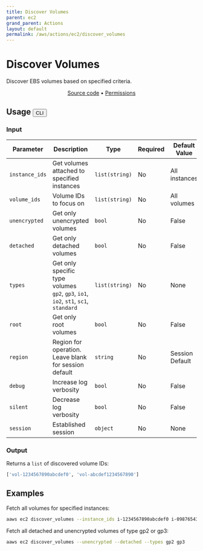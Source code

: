 ```yaml
---
title: Discover Volumes
parent: ec2
grand_parent: Actions
layout: default
permalink: /aws/actions/ec2/discover_volumes
---
```


# Discover Volumes

Discover EBS volumes based on specified criteria.

<p align="center">
   <a href="https://github.com/avtomat-hub/avtomat-aws/tree/main/avtomat_aws/ec2/discover_volumes.py">Source code</a> •
   <a href="/aws/permissions/ec2/discover_volumes">Permissions</a>
</p>

## Usage <button id="toggleButton" class="btn fs-3" onclick="toggleTables()">CLI</button>

### Input

| Parameter      | Description                                                                               | Type           | Required | Default Value   |
|----------------|-------------------------------------------------------------------------------------------|----------------|----------|-----------------|
| `instance_ids` | Get volumes attached to specified instances                                               | `list(string)` | No       | All instances   |
| `volume_ids`   | Volume IDs to focus on                                                                    | `list(string)` | No       | All volumes     |
| `unencrypted`  | Get only unencrypted volumes                                                              | `bool`         | No       | False           |
| `detached`     | Get only detached volumes                                                                 | `bool`         | No       | False           |
| `types`        | Get only specific type volumes <br/> `gp2`, `gp3`, `io1`, `io2`, `st1`, `sc1`, `standard` | `list(string)` | No       | None            |
| `root`         | Get only root volumes                                                                     | `bool`         | No       | False           |
| `region`       | Region for operation. Leave blank for session default                                     | `string`       | No       | Session Default |
| `debug`        | Increase log verbosity                                                                    | `bool`         | No       | False           |
| `silent`       | Decrease log verbosity                                                                    | `bool`         | No       | False           |
| `session`      | Established session                                                                       | `object`       | No       | None            |

### Output

Returns a `list` of discovered volume IDs:

```python
['vol-1234567890abcdef0', 'vol-abcdef1234567890']
```

<div markdown="1" id="cli" style="display: block;">

## Examples

Fetch all volumes for specified instances:

```bash
aaws ec2 discover_volumes --instance_ids i-1234567890abcdef0 i-0987654321fedcba0
```

Fetch all detached and unencrypted volumes of type gp2 or gp3:

```bash
aaws ec2 discover_volumes --unencrypted --detached --types gp2 gp3
```

</div>

<div markdown="1" id="prog" style="display: none;">

## Examples

Fetch all volumes for specified instances:

```python
from avtomat_aws import ec2

response = ec2.discover_volumes(instance_ids=["i-1234567890abcdef0", "i-0987654321fedcba0"])
```

Fetch all detached and unencrypted volumes of type gp2 or gp3:

```python
from avtomat_aws import ec2

response = ec2.discover_volumes(unencrypted=True,
                                detached=True,
                                types=['gp2', 'gp3'])
```

</div>

<script>
  function toggleTables() {
    var cli = document.getElementById("cli");
    var prog = document.getElementById("prog");
    var toggleButton = document.getElementById("toggleButton");
    if (cli.style.display === "none") {
      cli.style.display = "block";
      prog.style.display = "none";
      toggleButton.innerHTML = "CLI";
    } else {
      cli.style.display = "none";
      prog.style.display = "block";
      toggleButton.innerHTML = "Programmatic";
    } 
  }
</script>

